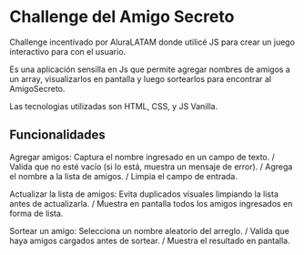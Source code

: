 <h1> Challenge del Amigo Secreto</h1>
  
 Challenge incentivado por AluraLATAM donde utilicé JS para crear un juego interactivo para con el usuario.

 Es una aplicación sensilla en Js que permite agregar nombres de amigos a un array, visualizarlos en pantalla y luego sortearlos para encontrar al AmigoSecreto.

 Las tecnologias utilizadas son HTML, CSS, y JS Vanilla. 

<h2> Funcionalidades</h2>

Agregar amigos:
 Captura el nombre ingresado en un campo de texto.
 / Valida que no esté vacío (si lo está, muestra un mensaje de error).
 / Agrega el nombre a la lista de amigos.
 / Limpia el campo de entrada.


Actualizar la lista de amigos:
 Evita duplicados visuales limpiando la lista antes de actualizarla.
 / Muestra en pantalla todos los amigos ingresados en forma de lista.


Sortear un amigo:
 Selecciona un nombre aleatorio del arreglo.
 / Valida que haya amigos cargados antes de sortear.
 / Muestra el resultado en pantalla.
